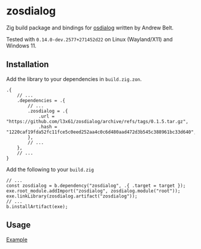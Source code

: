 # zosdialog
Zig build package and bindings for [osdialog](https://github.com/AndrewBelt/osdialog) written by Andrew Belt.

Tested with `0.14.0-dev.2577+271452d22` on Linux (Wayland/X11) and Windows 11.
## Installation
Add the library to your dependencies in `build.zig.zon`.
```zig
.{
    // ...
    .dependencies = .{
        // ...
        .zosdialog = .{
            .url = "https://github.com/l3x61/zosdialog/archive/refs/tags/0.1.5.tar.gz",
            .hash = "1220caf19fda52fc11fce5c0eed252aa4c0c6d480aad472d3b545c388961bc33d640",
        },
        // ...
    },
    // ...
}
```
Add the following to your `build.zig`
```zig
// ...
const zosdialog = b.dependency("zosdialog", .{ .target = target });
exe.root_module.addImport("zosdialog", zosdialog.module("root"));
exe.linkLibrary(zosdialog.artifact("zosdialog"));
// ...
b.installArtifact(exe);
```

## Usage
[Example](example)
